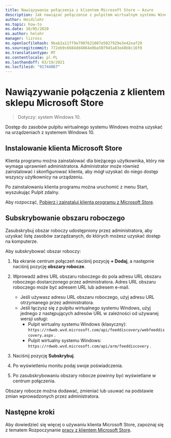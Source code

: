 ```yaml
---
title: Nawiązywanie połączenia z klientem Microsoft Store — Azure
description: Jak nawiązać połączenie z pulpitem wirtualnym systemu Windows przy użyciu klienta Microsoft Store.
author: Heidilohr
ms.topic: how-to
ms.date: 10/05/2020
ms.author: helohr
manager: lizross
ms.openlocfilehash: 9bab2a11ff9e7907621087e5027929e3e42eaf29
ms.sourcegitcommit: 772eb9c6684dd4864e0ba507945a83e48b8c16f0
ms.translationtype: MT
ms.contentlocale: pl-PL
ms.lasthandoff: 03/19/2021
ms.locfileid: "91744867"
---
```

# <a name="connect-with-the-microsoft-store-client"></a>Nawiązywanie połączenia z klientem sklepu Microsoft Store

>Dotyczy: system Windows 10.

Dostęp do zasobów pulpitu wirtualnego systemu Windows można uzyskać na urządzeniach z systemem Windows 10.

## <a name="install-the-microsoft-store-client"></a>Instalowanie klienta Microsoft Store

Klienta programu można zainstalować dla bieżącego użytkownika, który nie wymaga uprawnień administratora. Administrator może również zainstalować i skonfigurować klienta, aby mógł uzyskać do niego dostęp wszyscy użytkownicy na urządzeniu.

Po zainstalowaniu klienta programu można uruchomić z menu Start, wyszukując Pulpit zdalny.

Aby rozpocząć, [Pobierz i zainstaluj klienta programu z Microsoft Store](https://www.microsoft.com/store/productId/9WZDNCRFJ3PS).

## <a name="subscribe-to-a-workspace"></a>Subskrybowanie obszaru roboczego

Zasubskrybuj obszar roboczy udostępniony przez administratora, aby uzyskać listę zasobów zarządzanych, do których możesz uzyskać dostęp na komputerze.

Aby subskrybować obszar roboczy:

1. Na ekranie centrum połączeń naciśnij pozycję **+ Dodaj**, a następnie naciśnij pozycję **obszary robocze**.
2. Wprowadź adres URL obszaru roboczego do pola adresu URL obszaru roboczego dostarczonego przez administratora. Adres URL obszaru roboczego może być adresem URL lub adresem e-mail.
   
   - Jeśli używasz adresu URL obszaru roboczego, użyj adresu URL otrzymanego przez administratora.
   - Jeśli łączysz się z pulpitu wirtualnego systemu Windows, użyj jednego z następujących adresów URL w zależności od używanej wersji usługi:
       - Pulpit wirtualny systemu Windows (klasyczny): `https://rdweb.wvd.microsoft.com/api/feeddiscovery/webfeeddiscovery.aspx` .
       - Pulpit wirtualny systemu Windows: `https://rdweb.wvd.microsoft.com/api/arm/feeddiscovery` .
  
3. Naciśnij pozycję **Subskrybuj**.
4. Po wyświetleniu monitu podaj swoje poświadczenia.
5. Po zasubskrybowaniu obszary robocze powinny być wyświetlane w centrum połączenia.

Obszary robocze można dodawać, zmieniać lub usuwać na podstawie zmian wprowadzonych przez administratora.

## <a name="next-steps"></a>Następne kroki

Aby dowiedzieć się więcej o używaniu klienta Microsoft Store, zapoznaj się z tematem Rozpoczynanie [pracy z klientem Microsoft Store](/windows-server/remote/remote-desktop-services/clients/windows/).